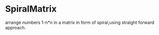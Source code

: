 # SpiralMatrix
arrange numbers 1-n*n in a matrix in form of spiral,using straight forward approach.
